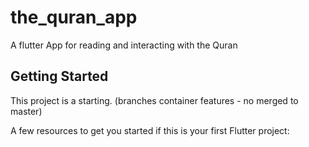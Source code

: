 # the_quran_app

A flutter App for reading and interacting with the Quran

## Getting Started

This project is a starting. (branches container features - no merged to master)

A few resources to get you started if this is your first Flutter project:

